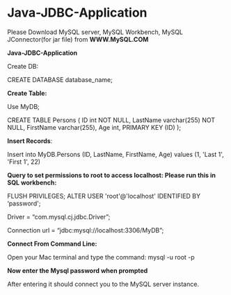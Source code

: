 # Java-JDBC-Application
Please Download MySQL server, MySQL Workbench, MySQL JConnector(for jar file) from **WWW.MySQL.COM**

<b>Java-JDBC-Application</b>

Create DB:

CREATE DATABASE database_name;

<b>Create Table:</b>

Use MyDB;

CREATE TABLE Persons (
    ID int NOT NULL,
    LastName varchar(255) NOT NULL,
    FirstName varchar(255),
    Age int,
    PRIMARY KEY (ID)
);


<b>Insert Records</b>:

Insert into MyDB.Persons
(ID, LastName, FirstName, Age)
values
(1, 'Last 1', 'First 1', 22)


<b>Query to set permissions to root to access localhost: Please run this in SQL workbench:</b>

FLUSH PRIVILEGES;
ALTER USER 'root'@'localhost' IDENTIFIED BY ‘password';


Driver = “com.mysql.cj.jdbc.Driver”;

Connection url = “jdbc:mysql://localhost:3306/MyDB”;


<b>Connect From Command Line:</b>

Open your Mac terminal and type the command: mysql -u root -p


<b>Now enter the Mysql password when prompted</b>


After entering it should connect you to the MySQL server instance.
